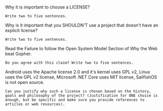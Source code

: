 Why it is important to choose a LICENSE?

    Write two to five sentences.

Why is it important that you SHOULDN'T use a project that doesn't have an explicit license?

    Write two to five sentences.

Read the Failure to follow the Open System Model Section of Why the Web beat Gopher.

    Do you agree with this claim? Write two to five sentences.

Android uses the Apache license 2.0 and it's kernel uses GPL v2, Linux uses the GPL v2 license, Microsoft .NET Core uses MIT license, SailfishOS is not open source.

    Can you justify why such a license is chosen based on the history, goals and philosophy of the project? (Justification for ONE choice is enough, but be specific and make sure you provide references to articles or web resources).

